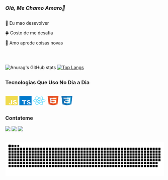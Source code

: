### *Olá, Me Chamo Amaro👋*

##
  
 🌱 Eu mao desevolver 
 
 🍀 Gosto de me desafia
 
 📖 Amo aprede coisas novas 

##

<div style="display: inline_block"><br>
  
![Anurag's GitHub stats](https://github-readme-stats.vercel.app/api?username=amarosilvasouza1&theme=holi&show_icons=true)
[![Top Langs](https://github-readme-stats.vercel.app/api/top-langs/?username=amarosilvasouza1&theme=holi&layout=compact)](https://github.com/amarosilvasouza1/github-readme-stats)
</div>

  ##

  ### Tecnologias Que Uso No Dia a Dia

<div style="display: inline_block"><br>
  <img align="center" alt="Amaro-Js" height="30" width="40" src="https://raw.githubusercontent.com/devicons/devicon/master/icons/javascript/javascript-plain.svg">
  <img align="center" alt="Amaro-Ts" height="30" width="40" src="https://raw.githubusercontent.com/devicons/devicon/master/icons/typescript/typescript-plain.svg">
  <img align="center" alt="Amaro-React" height="30" width="40" src="https://raw.githubusercontent.com/devicons/devicon/master/icons/react/react-original.svg">
  <img align="center" alt="Amaro-HTML" height="30" width="40" src="https://raw.githubusercontent.com/devicons/devicon/master/icons/html5/html5-original.svg">
  <img align="center" alt="Amaro-CSS" height="30" width="40" src="https://raw.githubusercontent.com/devicons/devicon/master/icons/css3/css3-original.svg">
  
</div>
  
  ##

  ### Contateme
 
<div> 
  <a href="https://www.instagram.com/senpai_woolf/?hl=pt" target="_blank"><img src="https://img.shields.io/badge/-Instagram-%23E4405F?style=for-the-badge&logo=instagram&logoColor=white" target="_blank"></a>
 <a href="https://discord.gg/senpai001" target="_blank"><img src="https://img.shields.io/badge/Discord-7289DA?style=for-the-badge&logo=discord&logoColor=white" target="_blank"></a> 
  <a href="https://www.linkedin.com/in/amaro-silva-200614278/" target="_blank"><img src="https://img.shields.io/badge/-LinkedIn-%230077B5?style=for-the-badge&logo=linkedin&logoColor=white" target="_blank"></a>   
  
</div>

 ##

<picture>
  <source media="(prefers-color-scheme: dark)" srcset="https://raw.githubusercontent.com/amarosilvasouza1/amarosilvasouza1/output/github-contribution-grid-snake-dark.svg">
  <source media="(prefers-color-scheme: light)" srcset="https://raw.githubusercontent.com/amarosilvasouza1/amarosilvasouza1/output/github-contribution-grid-snake.svg">
  <img alt="github contribution grid snake animation" src="https://raw.githubusercontent.com/amarosilvasouza1/amarosilvasouza1/output/github-contribution-grid-snake.svg">
</picture>
